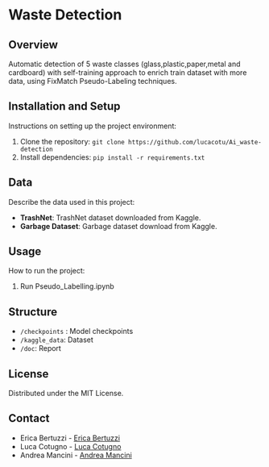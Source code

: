 # Waste Detection

## Overview
Automatic detection of 5 waste classes (glass,plastic,paper,metal and cardboard) with self-training approach to enrich train dataset with more data, using FixMatch Pseudo-Labeling techniques.

## Installation and Setup
Instructions on setting up the project environment:
1. Clone the repository: `git clone https://github.com/lucacotu/Ai_waste-detection`
2. Install dependencies: `pip install -r requirements.txt`

## Data
Describe the data used in this project:
- **TrashNet**: TrashNet dataset downloaded from Kaggle.
- **Garbage Dataset**: Garbage dataset download from Kaggle.

## Usage
How to run the project:
1. Run Pseudo_Labelling.ipynb

## Structure
- `/checkpoints` : Model checkpoints
- `/kaggle_data`: Dataset
- `/doc`: Report

## License
Distributed under the MIT License. 

## Contact
- Erica Bertuzzi - [Erica Bertuzzi](mailto:erica.bertuzzi@studio.unibo.it)
- Luca Cotugno - [Luca Cotugno](mailto:luca.cotugno@studio.unibo.it)
- Andrea Mancini - [Andrea Mancini](mailto:andrea.mancini23@studio.unibo.it)
